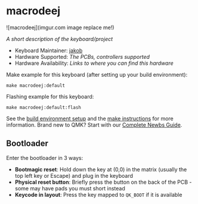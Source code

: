 # macrodeej

![macrodeej](imgur.com image replace me!)

*A short description of the keyboard/project*

* Keyboard Maintainer: [jakob](https://github.com/jakob)
* Hardware Supported: *The PCBs, controllers supported*
* Hardware Availability: *Links to where you can find this hardware*

Make example for this keyboard (after setting up your build environment):

    make macrodeej:default

Flashing example for this keyboard:

    make macrodeej:default:flash

See the [build environment setup](https://docs.qmk.fm/#/getting_started_build_tools) and the [make instructions](https://docs.qmk.fm/#/getting_started_make_guide) for more information. Brand new to QMK? Start with our [Complete Newbs Guide](https://docs.qmk.fm/#/newbs).

## Bootloader

Enter the bootloader in 3 ways:

* **Bootmagic reset**: Hold down the key at (0,0) in the matrix (usually the top left key or Escape) and plug in the keyboard
* **Physical reset button**: Briefly press the button on the back of the PCB - some may have pads you must short instead
* **Keycode in layout**: Press the key mapped to `QK_BOOT` if it is available
